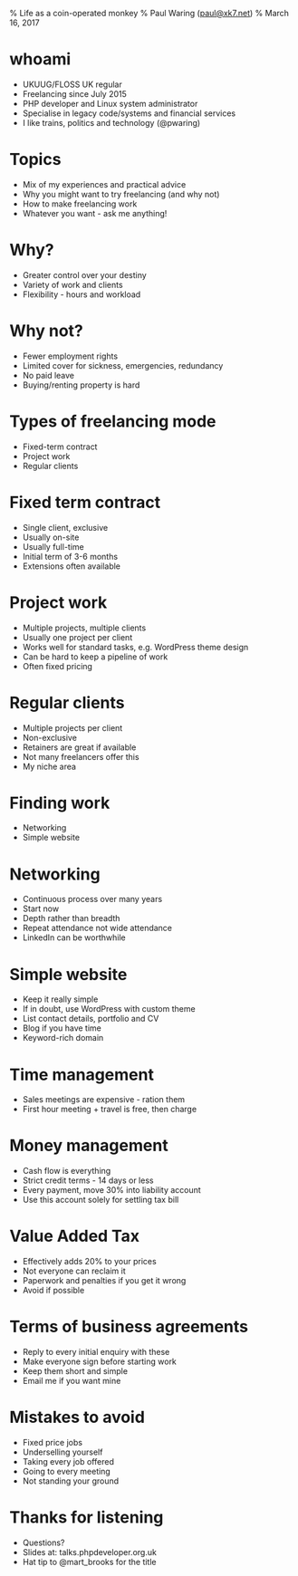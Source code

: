 % Life as a coin-operated monkey
% Paul Waring (paul@xk7.net)
% March 16, 2017

# whoami

 - UKUUG/FLOSS UK regular
 - Freelancing since July 2015
 - PHP developer and Linux system administrator
 - Specialise in legacy code/systems and financial services
 - I like trains, politics and technology (@pwaring)

# Topics

 - Mix of my experiences and practical advice
 - Why you might want to try freelancing (and why not)
 - How to make freelancing work
 - Whatever you want - ask me anything!

# Why?

 - Greater control over your destiny
 - Variety of work and clients
 - Flexibility - hours and workload

# Why not?

 - Fewer employment rights
 - Limited cover for sickness, emergencies, redundancy
 - No paid leave
 - Buying/renting property is hard

# Types of freelancing mode

 - Fixed-term contract
 - Project work
 - Regular clients

# Fixed term contract

 - Single client, exclusive
 - Usually on-site
 - Usually full-time
 - Initial term of 3-6 months
 - Extensions often available

# Project work

 - Multiple projects, multiple clients
 - Usually one project per client
 - Works well for standard tasks, e.g. WordPress theme design
 - Can be hard to keep a pipeline of work
 - Often fixed pricing

# Regular clients

 - Multiple projects per client
 - Non-exclusive
 - Retainers are great if available
 - Not many freelancers offer this
 - My niche area

# Finding work

 - Networking
 - Simple website

# Networking

 - Continuous process over many years
 - Start now
 - Depth rather than breadth
 - Repeat attendance not wide attendance
 - LinkedIn can be worthwhile

# Simple website

 - Keep it really simple
 - If in doubt, use WordPress with custom theme
 - List contact details, portfolio and CV
 - Blog if you have time
 - Keyword-rich domain

# Time management

 - Sales meetings are expensive - ration them
 - First hour meeting + travel is free, then charge

# Money management

 - Cash flow is everything
 - Strict credit terms - 14 days or less
 - Every payment, move 30% into liability account
 - Use this account solely for settling tax bill

# Value Added Tax

 - Effectively adds 20% to your prices
 - Not everyone can reclaim it
 - Paperwork and penalties if you get it wrong
 - Avoid if possible

# Terms of business agreements

 - Reply to every initial enquiry with these
 - Make everyone sign before starting work
 - Keep them short and simple
 - Email me if you want mine

# Mistakes to avoid

 - Fixed price jobs
 - Underselling yourself
 - Taking every job offered
 - Going to every meeting
 - Not standing your ground

# Thanks for listening

  - Questions?
  - Slides at: talks.phpdeveloper.org.uk
  - Hat tip to @mart_brooks for the title
